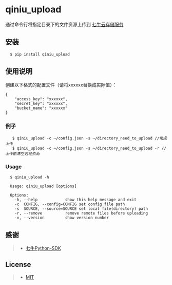# qiniu_upload

通过命令行将指定目录下的文件资源上传到 [七牛云存储服务](https://portal.qiniu.com/) 

## 安装

```shell
  $ pip install qiniu_upload
```

## 使用说明

创建以下格式的配置文件（请将xxxxxx替换成实际值）：

```
{
    "access_key": "xxxxxx",
    "secret_key": "xxxxxx",
    "bucket_name": "xxxxxx"
}
```

### 例子

```shell
   $ qiniu_upload -c ~/config.json -s ~/directory_need_to_upload //常规上传
   $ qiniu_upload -c ~/config.json -s ~/directory_need_to_upload -r //上传前清空远程资源
```

### Usage
```shell
  $ qiniu_upload -h
  
  Usage: qiniu_upload [options]
  
  Options:
    -h, --help            show this help message and exit
    -c  CONFIG, --config=CONFIG set config file path
    -s  SOURCE, --source=SOURCE set local file(directory) path
    -r, --remove          remove remote files before uploading
    -v, --version         show version number
```

## 感谢
>- [七牛Python-SDK](https://github.com/qiniu/python-sdk)

## License
>- [MIT](http://www.opensource.org/licenses/MIT)




